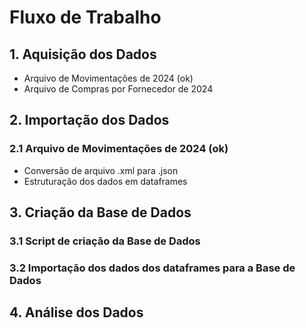 # Fluxo de Trabalho

## 1. Aquisição dos Dados

- Arquivo de Movimentações de 2024 (ok)
- Arquivo de Compras por Fornecedor de 2024 

## 2. Importação dos Dados

### 2.1 Arquivo de Movimentações de 2024 (ok)

- Conversão de arquivo .xml para .json
- Estruturação dos dados em dataframes

## 3. Criação da Base de Dados

### 3.1 Script de criação da Base de Dados

### 3.2 Importação dos dados dos dataframes para a Base de Dados

## 4. Análise dos Dados

